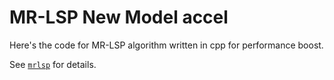 # MR-LSP New Model accel
Here's the code for MR-LSP algorithm written in cpp for performance boost. 

See [`mrlsp`](../mrlsp) for details. 